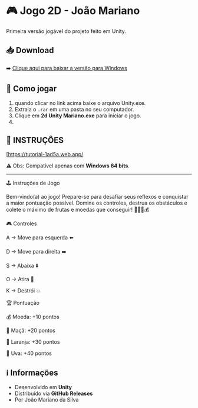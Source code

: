 

# 🎮 Jogo 2D - João Mariano

Primeira versão jogável do projeto feito em Unity.

## 📥 Download
➡️ [Clique aqui para baixar a versão para Windows](https://github.com/joao16mariano/Jogo-2D-Unity/releases/download/v1.0.2/Unity.rar)

## 🚀 Como jogar
1. quando clicar no link acima baixe o arquivo Unity.exe.
2. Extraia o `.rar` em uma pasta no seu computador.
3. Clique em **2d Unity Mariano.exe** para iniciar o jogo.
4. 
## 🚀 INSTRUÇÔES
[https://tutorial-1ad5a.web.app/


⚠️ Obs: Compatível apenas com **Windows 64 bits**.

---
🕹️ Instruções de Jogo

Bem-vindo(a) ao jogo! Prepare-se para desafiar seus reflexos e conquistar a maior pontuação possível.
Domine os controles, destrua os obstáculos e colete o máximo de frutas e moedas que conseguir! 🍎🍊🍇💰

🎮 Controles

A → Move para esquerda ⬅️

D → Move para direita ➡️

S → Abaixa ⬇️

O → Atira 🔫

K → Destrói 💥

🏆 Pontuação

💰 Moeda: +10 pontos

🍎 Maçã: +20 pontos

🍊 Laranja: +30 pontos

🍇 Uva: +40 pontos

## ℹ️ Informações
- Desenvolvido em **Unity**  
- Distribuído via **GitHub Releases**
- Por João Mariano da Silva  
